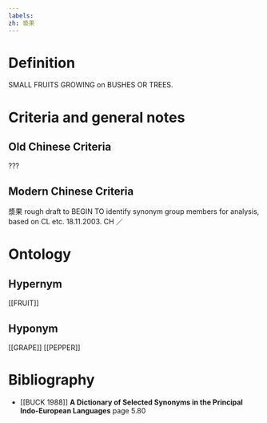 ```yaml
---
labels: 
zh: 漿果
---
```


# Definition
SMALL FRUITS GROWING on BUSHES OR TREES.
# Criteria and general notes
## Old Chinese Criteria
???
## Modern Chinese Criteria
漿果
rough draft to BEGIN TO identify synonym group members for analysis, based on CL etc. 18.11.2003. CH ／
# Ontology

## Hypernym
[[FRUIT]]
## Hyponym
[[GRAPE]]
[[PEPPER]]
# Bibliography
- [[BUCK 1988]]
**A Dictionary of Selected Synonyms in the Principal Indo-European Languages** page 5.80
